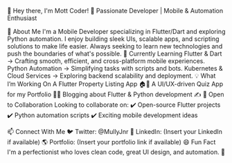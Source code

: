👋 Hey there, I'm Mott Coder!
🚀 Passionate Developer | Mobile & Automation Enthusiast

👀 About Me
I'm a Mobile Developer specializing in Flutter/Dart and exploring Python automation.
I enjoy building sleek UIs, scalable apps, and scripting solutions to make life easier.
Always seeking to learn new technologies and push the boundaries of what's possible.
🌱 Currently Learning
Flutter & Dart → Crafting smooth, efficient, and cross-platform mobile experiences.
Python Automation → Simplifying tasks with scripts and bots.
Kubernetes & Cloud Services → Exploring backend scalability and deployment.
💡 What I’m Working On
A Flutter Property Listing App 🏠📱
A UI/UX-driven Quiz App for my Portfolio 🎨🧠
Blogging about Flutter & Python development ✍️
🤝 Open to Collaboration
Looking to collaborate on:
✔️ Open-source Flutter projects
✔️ Python automation scripts
✔️ Exciting mobile development ideas

📫 Connect With Me
🐦 Twitter: @MullyJnr
💼 LinkedIn: (Insert your LinkedIn if available)
🌎 Portfolio: (Insert your portfolio link if available)
😄 Fun Fact
I'm a perfectionist who loves clean code, great UI design, and automation. 🚀
